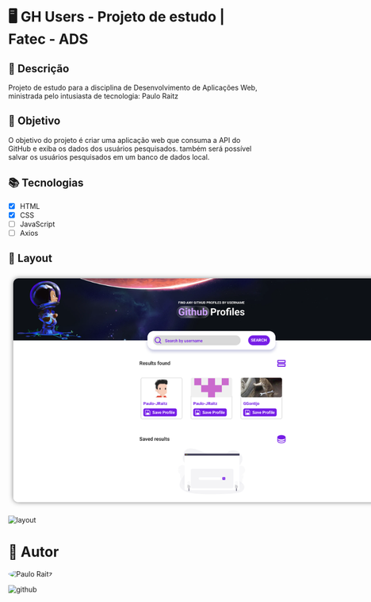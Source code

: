 # 🖥️ GH Users - Projeto de estudo | Fatec - ADS

## 📝 Descrição

Projeto de estudo para a disciplina de Desenvolvimento de Aplicações Web, ministrada pelo intusiasta de tecnologia: Paulo Raitz

## 📌 Objetivo

O objetivo do projeto é criar uma aplicação web que consuma a API do GitHub e exiba os dados dos usuários pesquisados.
também será possível salvar os usuários pesquisados em um banco de dados local.

## 📚 Tecnologias

- [x] HTML
- [x] CSS
- [ ] JavaScript
- [ ] Axios

## 📝 Layout

<img src="./assets/layout.png" alt="Layout da aplicação"
style="border-radius: 10px; margin: 10px; max-width: 800px; box-shadow: 0 0 10px rgba(0, 0, 0, 0.5);">

![layout](https://img.shields.io/badge/figma%20-%23F24E1E.svg?style=for-the-badge&logo=figma&logoColor=white&link=https://www.figma.com/file/pBEVfHTMGSs6DMy56sUnhx/GH-Users?node-id=0%3A1&t=uQ1LNoTQqJq2Bohq-1)

# 📝 Autor

<img style="border-radius: 50%;" src="https://avatars.githubusercontent.com/u/69216941" width="100px;" alt="Paulo Raitz"/>

![github](https://img.shields.io/badge/github-%23121011.svg?style=for-the-badge&logo=github&logoColor=white&link=https://github.com/Paulo-JRaitz)
